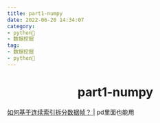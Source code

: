 ```yaml
---
title: part1-numpy
date: 2022-06-20 14:34:07
category:
- python🐍
- 数据挖掘
tag:
- 数据挖掘
- python🐍 
---
```


<!-- more -->
<div align="center"><h1><strong> part1-numpy</strong></h1></div>


[如何基于连续索引拆分数据帧？ |](https://qa.1r1g.com/sf/ask/3938013061/) pd里面也能用